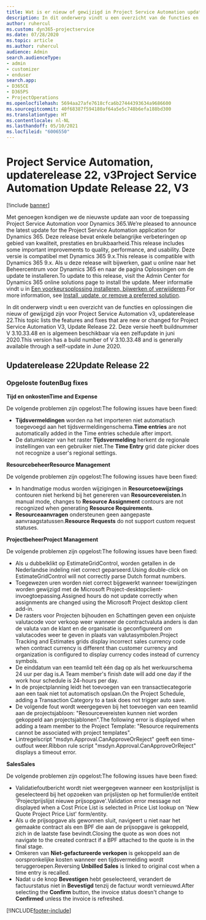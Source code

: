 ```yaml
---
title: Wat is er nieuw of gewijzigd in Project Service Automation updaterelease 22, v3
description: In dit onderwerp vindt u een overzicht van de functies en oplossingen die beschikbaar zijn voor Project Service Automation updaterelease 22, v3.
author: ruhercul
ms.custom: dyn365-projectservice
ms.date: 07/28/2020
ms.topic: article
ms.author: ruhercul
audience: Admin
search.audienceType:
- admin
- customizer
- enduser
search.app:
- D365CE
- D365PS
- ProjectOperations
ms.openlocfilehash: 5694aa27afe7618cfca6b27444393634a9686600
ms.sourcegitcommit: 40f68387f594180af64a5e5c748b6efa188bd300
ms.translationtype: HT
ms.contentlocale: nl-NL
ms.lasthandoff: 05/10/2021
ms.locfileid: "6006550"
---
```

# <a name="project-service-automation-update-release-22-v3"></a><span data-ttu-id="9400a-103">Project Service Automation, updaterelease 22, v3</span><span class="sxs-lookup"><span data-stu-id="9400a-103">Project Service Automation Update Release 22, V3</span></span>

[!include [banner](../includes/psa-now-project-operations.md)]

<span data-ttu-id="9400a-104">Met genoegen kondigen we de nieuwste update aan voor de toepassing Project Service Automation voor Dynamics 365.</span><span class="sxs-lookup"><span data-stu-id="9400a-104">We’re pleased to announce the latest update for the Project Service Automation application for Dynamics 365.</span></span> <span data-ttu-id="9400a-105">Deze release bevat enkele belangrijke verbeteringen op gebied van kwaliteit, prestaties en bruikbaarheid.</span><span class="sxs-lookup"><span data-stu-id="9400a-105">This release includes some important improvements to quality, performance, and usability.</span></span> <span data-ttu-id="9400a-106">Deze versie is compatibel met Dynamics 365 9.x.</span><span class="sxs-lookup"><span data-stu-id="9400a-106">This release is compatible with Dynamics 365 9.x.</span></span> <span data-ttu-id="9400a-107">Als u deze release wilt bijwerken, gaat u online naar het Beheercentrum voor Dynamics 365 en naar de pagina Oplossingen om de update te installeren.</span><span class="sxs-lookup"><span data-stu-id="9400a-107">To update to this release, visit the Admin Center for Dynamics 365 online solutions page to install the update.</span></span> <span data-ttu-id="9400a-108">Meer informatie vindt u in [Een voorkeursoplossing installeren, bijwerken of verwijderen](/power-platform/admin/install-remove-preferred-solution).</span><span class="sxs-lookup"><span data-stu-id="9400a-108">For more information, see [Install, update, or remove a preferred solution](/power-platform/admin/install-remove-preferred-solution).</span></span>

<span data-ttu-id="9400a-109">In dit onderwerp vindt u een overzicht van de functies en oplossingen die nieuw of gewijzigd zijn voor Project Service Automation v3, updaterelease 22.</span><span class="sxs-lookup"><span data-stu-id="9400a-109">This topic lists the features and fixes that are new or changed for Project Service Automation V3, Update Release 22.</span></span> <span data-ttu-id="9400a-110">Deze versie heeft buildnummer V 3.10.33.48 en is algemeen beschikbaar via een zelfupdate in juni 2020.</span><span class="sxs-lookup"><span data-stu-id="9400a-110">This version has a build number of V 3.10.33.48 and is generally available through a self-update in June 2020.</span></span>

## <a name="update-release-22"></a><span data-ttu-id="9400a-111">Updaterelease 22</span><span class="sxs-lookup"><span data-stu-id="9400a-111">Update Release 22</span></span>

### <a name="bug-fixes"></a><span data-ttu-id="9400a-112">Opgeloste fouten</span><span class="sxs-lookup"><span data-stu-id="9400a-112">Bug fixes</span></span>



<span data-ttu-id="9400a-113">**Tijd en onkosten**</span><span class="sxs-lookup"><span data-stu-id="9400a-113">**Time and Expense**</span></span>

<span data-ttu-id="9400a-114">De volgende problemen zijn opgelost:</span><span class="sxs-lookup"><span data-stu-id="9400a-114">The following issues have been fixed:</span></span>

- <span data-ttu-id="9400a-115">**Tijdsvermeldingen** worden na het importeren niet automatisch toegevoegd aan het tijdsvermeldingenschema.</span><span class="sxs-lookup"><span data-stu-id="9400a-115">**Time entries** are not automatically added in the Time entries schedule after import.</span></span>
- <span data-ttu-id="9400a-116">De datumkiezer van het raster **Tijdsvermelding** herkent de regionale instellingen van een gebruiker niet.</span><span class="sxs-lookup"><span data-stu-id="9400a-116">The **Time Entry** grid date picker does not recognize a user's regional settings.</span></span>

<span data-ttu-id="9400a-117">**Resourcebeheer**</span><span class="sxs-lookup"><span data-stu-id="9400a-117">**Resource Management**</span></span>

<span data-ttu-id="9400a-118">De volgende problemen zijn opgelost:</span><span class="sxs-lookup"><span data-stu-id="9400a-118">The following issues have been fixed:</span></span>

- <span data-ttu-id="9400a-119">In handmatige modus worden wijzigingen in **Resourcetoewijzings** contouren niet herkend bij het genereren van **Resourcevereisten**.</span><span class="sxs-lookup"><span data-stu-id="9400a-119">In manual mode, changes to **Resource Assignment** contours are not recognized when generating **Resource Requirements**.</span></span>
- <span data-ttu-id="9400a-120">**Resourceaanvragen** ondersteunen geen aangepaste aanvraagstatussen.</span><span class="sxs-lookup"><span data-stu-id="9400a-120">**Resource Requests** do not support custom request statuses.</span></span>

<span data-ttu-id="9400a-121">**Projectbeheer**</span><span class="sxs-lookup"><span data-stu-id="9400a-121">**Project Management**</span></span>

<span data-ttu-id="9400a-122">De volgende problemen zijn opgelost:</span><span class="sxs-lookup"><span data-stu-id="9400a-122">The following issues have been fixed:</span></span>

- <span data-ttu-id="9400a-123">Als u dubbelklikt op EstimateGridControl, worden getallen in de Nederlandse indeling niet correct geparseerd.</span><span class="sxs-lookup"><span data-stu-id="9400a-123">Using double-click on EstimateGridControl will not correctly parse Dutch format numbers.</span></span>
- <span data-ttu-id="9400a-124">Toegewezen uren worden niet correct bijgewerkt wanneer toewijzingen worden gewijzigd met de Microsoft Project-desktopclient-invoegtoepassing.</span><span class="sxs-lookup"><span data-stu-id="9400a-124">Assigned hours do not update correctly when assignments are changed using the Microsoft Project desktop client add-in.</span></span>
- <span data-ttu-id="9400a-125">De rasters voor Projecten bijhouden en Schattingen geven een onjuiste valutacode voor verkoop weer wanneer de contractvaluta anders is dan de valuta van de klant en de organisatie is geconfigureerd om valutacodes weer te geven in plaats van valutasymbolen.</span><span class="sxs-lookup"><span data-stu-id="9400a-125">Project Tracking and Estimates grids display incorrect sales currency code when contract currency is different than customer currency and organization is configured to display currency codes instead of currency symbols.</span></span>
- <span data-ttu-id="9400a-126">De einddatum van een teamlid telt één dag op als het werkuurschema 24 uur per dag is.</span><span class="sxs-lookup"><span data-stu-id="9400a-126">A Team member's finish date will add one day if the work hour schedule is 24-hours per day.</span></span>
- <span data-ttu-id="9400a-127">In de projectplanning leidt het toevoegen van een transactiecategorie aan een taak niet tot automatisch opslaan.</span><span class="sxs-lookup"><span data-stu-id="9400a-127">On the Project Schedule, adding a Transaction Category to a task does not trigger auto save.</span></span>
- <span data-ttu-id="9400a-128">De volgende fout wordt weergegeven bij het toevoegen van een teamlid aan de projectsjabloon: "Resourcevereisten kunnen niet worden gekoppeld aan projectsjablonen".</span><span class="sxs-lookup"><span data-stu-id="9400a-128">The following error is displayed when adding a team member to the Project Template: "Resource requirements cannot be associated with project templates".</span></span> 
- <span data-ttu-id="9400a-129">Lintregelscript "msdyn.Approval.CanApproveOrReject" geeft een time-outfout weer.</span><span class="sxs-lookup"><span data-stu-id="9400a-129">Ribbon rule script "msdyn.Approval.CanApproveOrReject" displays a timeout error.</span></span>

<span data-ttu-id="9400a-130">**Sales**</span><span class="sxs-lookup"><span data-stu-id="9400a-130">**Sales**</span></span>

<span data-ttu-id="9400a-131">De volgende problemen zijn opgelost:</span><span class="sxs-lookup"><span data-stu-id="9400a-131">The following issues have been fixed:</span></span>

- <span data-ttu-id="9400a-132">Validatiefoutbericht wordt niet weergegeven wanneer een kostprijslijst is geselecteerd bij het opzoeken van prijslijsten op het formulier/de entiteit 'Projectprijslijst nieuwe prijsopgave'.</span><span class="sxs-lookup"><span data-stu-id="9400a-132">Validation error message not displayed when a Cost Price List is selected in Price List lookup on 'New Quote Project Price List' form/entity.</span></span>
- <span data-ttu-id="9400a-133">Als u de prijsopgave als gewonnen sluit, navigeert u niet naar het gemaakte contract als een BPF die aan de prijsopgave is gekoppeld, zich in de laatste fase bevindt.</span><span class="sxs-lookup"><span data-stu-id="9400a-133">Closing the quote as won does not navigate to the created contract if a BPF attached to the quote is in the final stage.</span></span>
- <span data-ttu-id="9400a-134">Omkeren van **Niet-gefactureerde verkopen** is gekoppeld aan de oorspronkelijke kosten wanneer een tijdsvermelding wordt teruggeroepen.</span><span class="sxs-lookup"><span data-stu-id="9400a-134">Reversing **Unbilled Sales** is linked to original cost when a time entry is recalled.</span></span>
- <span data-ttu-id="9400a-135">Nadat u de knop **Bevestigen** hebt geselecteerd, verandert de factuurstatus niet in **Bevestigd** tenzij de factuur wordt vernieuwd.</span><span class="sxs-lookup"><span data-stu-id="9400a-135">After selecting the **Confirm** button, the invoice status doesn't change to **Confirmed** unless the invoice is refreshed.</span></span>


[!INCLUDE[footer-include](../includes/footer-banner.md)]